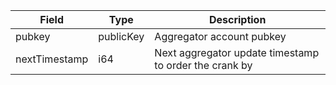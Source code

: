 

| Field | Type | Description |
|--|--|--|
| pubkey |  publicKey | Aggregator account pubkey |
| nextTimestamp |  i64 | Next aggregator update timestamp to order the crank by |

